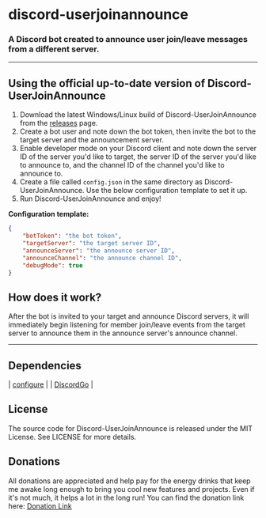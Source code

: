 # discord-userjoinannounce

### A Discord bot created to announce user join/leave messages from a different server.

----

## Using the official up-to-date version of Discord-UserJoinAnnounce

1. Download the latest Windows/Linux build of Discord-UserJoinAnnounce from the [releases](https://github.com/JoshuaDoes/discord-userjoinannounce/releases) page.
2. Create a bot user and note down the bot token, then invite the bot to the target
server and the announcement server.
3. Enable developer mode on your Discord client and note down the server ID of the
server you'd like to target, the server ID of the server you'd like to announce to,
and the channel ID of the channel you'd like to announce to.
4. Create a file called `config.json` in the same directory as Discord-UserJoinAnnounce.
Use the below configuration template to set it up.
5. Run Discord-UserJoinAnnounce and enjoy!

**Configuration template:**
```JSON
{
	"botToken": "the bot token",
	"targetServer": "the target server ID",
	"announceServer": "the announce server ID",
	"announceChannel": "the announce channel ID",
	"debugMode": true
}
```

## How does it work?

After the bot is invited to your target and announce Discord servers, it will
immediately begin listening for member join/leave events from the target server to
announce them in the announce server's announce channel.

----

## Dependencies

| [configure](https://github.com/paked/configure) |
| [DiscordGo](https://github.com/bwmarrin/discordgo) |

## License
The source code for Discord-UserJoinAnnounce is released under the MIT License. See LICENSE for more details.

## Donations
All donations are appreciated and help pay for the energy drinks that keep me awake long enough to bring you cool new features and projects. Even if it's not much, it helps a lot in the long run!
You can find the donation link here: [Donation Link](https://paypal.me/JoshuaDoes)